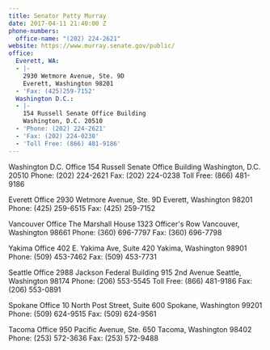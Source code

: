 ```yaml
---
title: Senator Patty Murray
date: 2017-04-11 21:40:00 Z
phone-numbers:
  office-name: "(202) 224-2621"
website: https://www.murray.senate.gov/public/
office:
  Everett, WA:
  - |-
    2930 Wetmore Avenue, Ste. 9D
    Everett, Washington 98201
  - 'Fax: (425)259-7152'
  Washington D.C.:
  - |-
    154 Russell Senate Office Building
    Washington, D.C. 20510
  - 'Phone: (202) 224-2621'
  - 'Fax: (202) 224-0238'
  - 'Toll Free: (866) 481-9186'
---
```


Washington D.C. Office
154 Russell Senate Office Building
Washington, D.C. 20510
Phone: (202) 224-2621
Fax: (202) 224-0238
Toll Free: (866) 481-9186

Everett Office
2930 Wetmore Avenue, Ste. 9D
Everett, Washington 98201
Phone: (425) 259-6515
Fax: (425) 259-7152

Vancouver Office
The Marshall House
1323 Officer's Row
Vancouver, Washington 98661
Phone: (360) 696-7797
Fax: (360) 696-7798

Yakima Office
402 E. Yakima Ave, Suite 420
Yakima, Washington 98901
Phone: (509) 453-7462
Fax: (509) 453-7731

Seattle Office
2988 Jackson Federal Building
915 2nd Avenue
Seattle, Washington 98174
Phone: (206) 553-5545
Toll Free: (866) 481-9186
Fax: (206) 553-0891

Spokane Office
10 North Post Street, Suite 600
Spokane, Washington 99201
Phone: (509) 624-9515
Fax: (509) 624-9561

Tacoma Office
950 Pacific Avenue, Ste. 650
Tacoma, Washington 98402
Phone: (253) 572-3636
Fax: (253) 572-9488